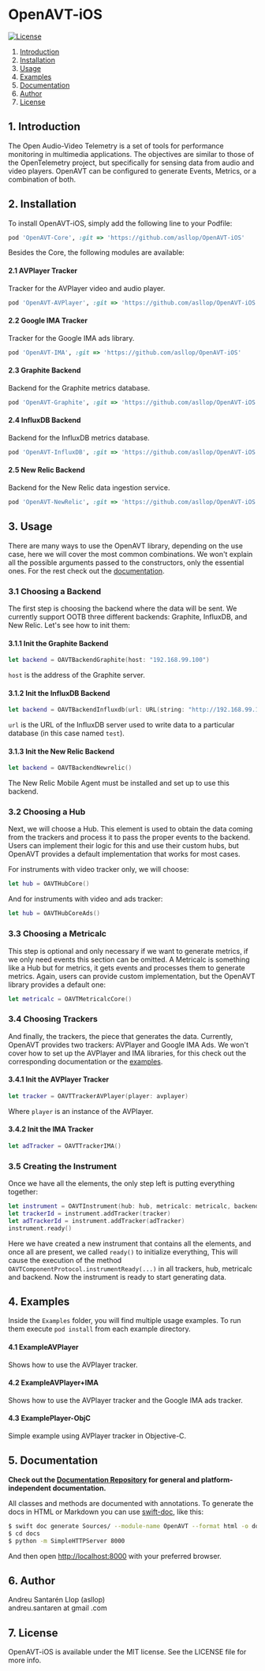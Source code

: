 # OpenAVT-iOS

[![License](https://img.shields.io/github/license/asllop/OpenAVT-iOS)](https://github.com/asllop/OpenAVT-iOS)

1. [ Introduction ](#intro)
2. [ Installation ](#install)
3. [ Usage ](#usage)
4. [ Examples ](#examp)
5. [ Documentation ](#doc)
6. [ Author ](#auth)
7. [ License ](#lice)

<a name="intro"></a>
## 1. Introduction

The Open Audio-Video Telemetry is a set of tools for performance monitoring in multimedia applications. The objectives are similar to those of the OpenTelemetry project, but specifically for sensing data from audio and video players. OpenAVT can be configured to generate Events, Metrics, or a combination of both.

<a name="install"></a>
## 2. Installation

To install OpenAVT-iOS, simply add the following line to your Podfile:

```ruby
pod 'OpenAVT-Core', :git => 'https://github.com/asllop/OpenAVT-iOS'
```

Besides the Core, the following modules are available:

#### 2.1 AVPlayer Tracker

Tracker for the AVPlayer video and audio player.

```ruby
pod 'OpenAVT-AVPlayer', :git => 'https://github.com/asllop/OpenAVT-iOS'
```

#### 2.2 Google IMA Tracker

Tracker for the Google IMA ads library.

```ruby
pod 'OpenAVT-IMA', :git => 'https://github.com/asllop/OpenAVT-iOS'
```

#### 2.3 Graphite Backend

Backend for the Graphite metrics database.

```ruby
pod 'OpenAVT-Graphite', :git => 'https://github.com/asllop/OpenAVT-iOS'
```

#### 2.4 InfluxDB Backend

Backend for the InfluxDB metrics database.

```ruby
pod 'OpenAVT-InfluxDB', :git => 'https://github.com/asllop/OpenAVT-iOS'
```

#### 2.5 New Relic Backend

Backend for the New Relic data ingestion service.

```ruby
pod 'OpenAVT-NewRelic', :git => 'https://github.com/asllop/OpenAVT-iOS'
```

<a name="usage"></a>
## 3. Usage

There are many ways to use the OpenAVT library, depending on the use case, here we will cover the most common combinations. We won't explain all the possible arguments passed to the constructors, only the essential ones. For the rest check out the [documentation](#doc).

### 3.1 Choosing a Backend

The first step is choosing the backend where the data will be sent. We currently support OOTB three different backends: Graphite, InfluxDB, and New Relic. Let's see how to init them:

#### 3.1.1 Init the Graphite Backend

```swift
let backend = OAVTBackendGraphite(host: "192.168.99.100")
```

`host` is the address of the Graphite server.

#### 3.1.2 Init the InfluxDB Backend

```swift
let backend = OAVTBackendInfluxdb(url: URL(string: "http://192.168.99.100:8086/write?db=test")!)
```

`url` is the URL of the InfluxDB server used to write data to a particular database (in this case named `test`).

#### 3.1.3 Init the New Relic Backend

```swift
let backend = OAVTBackendNewrelic()
```

The New Relic Mobile Agent must be installed and set up to use this backend.

### 3.2 Choosing a Hub

Next, we will choose a Hub. This element is used to obtain the data coming from the trackers and process it to pass the proper events to the backend. Users can implement their logic for this and use their custom hubs, but OpenAVT provides a default implementation that works for most cases.

For instruments with video tracker only, we will choose:

```swift
let hub = OAVTHubCore()
```

And for instruments with video and ads tracker:

```swift
let hub = OAVTHubCoreAds()
```

### 3.3 Choosing a Metricalc

This step is optional and only necessary if we want to generate metrics, if we only need events this section can be omitted. A Metricalc is something like a Hub but for metrics, it gets events and processes them to generate metrics. Again, users can provide custom implementation, but the OpenAVT library provides a default one:

```swift
let metricalc = OAVTMetricalcCore()
```

### 3.4 Choosing Trackers

And finally, the trackers, the piece that generates the data. Currently, OpenAVT provides two trackers: AVPlayer and Google IMA Ads. We won't cover how to set up the AVPlayer and IMA libraries, for this check out the corresponding documentation or the [examples](#examp).

#### 3.4.1 Init the AVPlayer Tracker

```swift
let tracker = OAVTTrackerAVPlayer(player: avplayer)
```

Where `player` is an instance of the AVPlayer.

#### 3.4.2 Init the IMA Tracker

```swift
let adTracker = OAVTTrackerIMA()
```

### 3.5 Creating the Instrument

Once we have all the elements, the only step left is putting everything together:

```swift
let instrument = OAVTInstrument(hub: hub, metricalc: metricalc, backend: backend)
let trackerId = instrument.addTracker(tracker)
let adTrackerId = instrument.addTracker(adTracker)
instrument.ready()
```

Here we have created a new instrument that contains all the elements, and once all are present, we called `ready()` to initialize everything, This will cause the execution of the method `OAVTComponentProtocol.instrumentReady(...)` in all trackers, hub, metricalc and backend. Now the instrument is ready to start generating data.

<!--
NOTE: Should we put all this in a separate .md file?

## Advanced Topics

#### Custom Instrument Elements

OpenAVT provides a set of trackers, hubs, metricalcs, and backends, that cover a wide range of possibilities, but not all. For this reason, the most interesting capability it offers is its flexibility to accept custom implementations of these elements.

TODO: explain how to create custom stuff.

#### Custom Events

#### Custom Attributes

#### Custom Metrics

#### Custom Trackers

#### Custom Hubs

#### Custom Metricalcs

#### Custom Backends

#### Custom Buffers

## Use Cases

TODO: how to modify the OpenAVT compoonents, creating custom stuff or subclassing, to support certain use cases.
-->

<a name="examp"></a>
## 4. Examples

Inside the `Examples` folder, you will find multiple usage examples. To run them execute `pod install` from each example directory.

#### 4.1 ExampleAVPlayer

Shows how to use the AVPlayer tracker.

#### 4.2 ExampleAVPlayer+IMA

Shows how to use the AVPlayer tracker and the Google IMA ads tracker.

#### 4.3 ExamplePlayer-ObjC

Simple example using AVPlayer tracker in Objective-C.

<a name="doc"></a>
## 5. Documentation

**Check out the [Documentation Repository](https://github.com/asllop/OpenAVT-Docs) for general and platform-independent documentation.**

All classes and methods are documented with annotations. To generate the docs in HTML or Markdown you can use [swift-doc](https://github.com/SwiftDocOrg/swift-doc), like this:

```bash
$ swift doc generate Sources/ --module-name OpenAVT --format html -o docs
$ cd docs
$ python -m SimpleHTTPServer 8000
```

And then open [http://localhost:8000](http://localhost:8000) with your preferred browser.

<a name="auth"></a>
## 6. Author

Andreu Santarén Llop (asllop)<br>
andreu.santaren at gmail .com

<a name="lice"></a>
## 7. License

OpenAVT-iOS is available under the MIT license. See the LICENSE file for more info.
